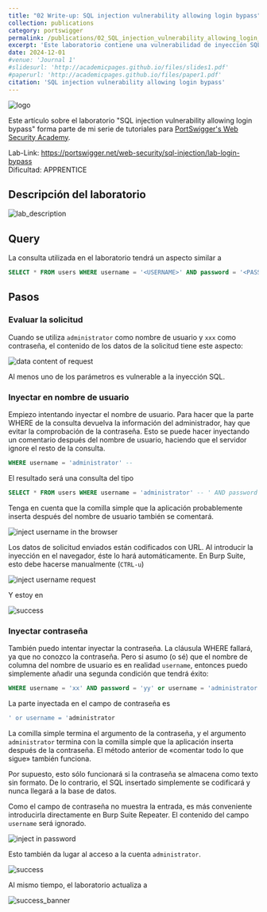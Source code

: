 ```yaml
---
title: "02 Write-up: SQL injection vulnerability allowing login bypass"
collection: publications
category: portswigger
permalink: /publications/02_SQL_injection_vulnerability_allowing_login_bypass
excerpt: 'Este laboratorio contiene una vulnerabilidad de inyección SQL en la función de inicio de sesión. Para resolver el laboratorio, realizamos un ataque de inyección SQL que elude la autenticación y nos permite iniciar sesión en la aplicación como usuario administrador.'
date: 2024-12-01
#venue: 'Journal 1'
#slidesurl: 'http://academicpages.github.io/files/slides1.pdf'
#paperurl: 'http://academicpages.github.io/files/paper1.pdf'
citation: 'SQL injection vulnerability allowing login bypass'
---
```


![logo]({{site.url}}/images/SQLi/sqli-2/logo.png)

Este artículo sobre el laboratorio "SQL injection vulnerability allowing login bypass" forma parte de mi serie de tutoriales para [PortSwigger's Web Security Academy](https://portswigger.net/web-security).

Lab-Link: <https://portswigger.net/web-security/sql-injection/lab-login-bypass>  
Dificultad: APPRENTICE  

## Descripción del laboratorio

![lab_description]({{site.url}}/images/SQLi/sqli-2/lab_description.png)

## Query

La consulta utilizada en el laboratorio tendrá un aspecto similar a

```sql
SELECT * FROM users WHERE username = '<USERNAME>' AND password = '<PASSWORD>'
```

## Pasos

### Evaluar la solicitud

Cuando se utiliza `administrator` como nombre de usuario y `xxx` como contraseña, el contenido de los datos de la solicitud tiene este aspecto:

![data content of request]({{site.url}}/images/SQLi/sqli-2/query_string.png)

Al menos uno de los parámetros es vulnerable a la inyección SQL.

### Inyectar en nombre de usuario

Empiezo intentando inyectar el nombre de usuario. Para hacer que la parte WHERE de la consulta devuelva la información del administrador, hay que evitar la comprobación de la contraseña. Esto se puede hacer inyectando un comentario después del nombre de usuario, haciendo que el servidor ignore el resto de la consulta.

```sql
WHERE username = 'administrator' --
```

El resultado será una consulta del tipo

```sql
SELECT * FROM users WHERE username = 'administrator' -- ' AND password = '<PASSWORD>'
```

Tenga en cuenta que la comilla simple que la aplicación probablemente inserta después del nombre de usuario también se comentará.

![inject username in the browser]({{site.url}}/images/SQLi/sqli-2/inject_in_username_browser.png)

Los datos de solicitud enviados están codificados con URL. Al introducir la inyección en el navegador, éste lo hará automáticamente. En Burp Suite, esto debe hacerse manualmente (`CTRL-u`)

![inject username request]({{site.url}}/images/SQLi/sqli-2/request_data_username.png)

Y estoy en

![success]({{site.url}}/images/SQLi/sqli-2/success.png)

### Inyectar contraseña

También puedo intentar inyectar la contraseña. La cláusula WHERE fallará, ya que no conozco la contraseña. Pero si asumo (o sé) que el nombre de columna del nombre de usuario es en realidad `username`, entonces puedo simplemente añadir una segunda condición que tendrá éxito:

```sql
WHERE username = 'xx' AND password = 'yy' or username = 'administrator'
```

La parte inyectada en el campo de contraseña es

```sql
' or username = 'administrator
```

La comilla simple termina el argumento de la contraseña, y el argumento `administrator` termina con la comilla simple que la aplicación inserta después de la contraseña. El método anterior de «comentar todo lo que sigue» también funciona.

Por supuesto, esto sólo funcionará si la contraseña se almacena como texto sin formato. De lo contrario, el SQL insertado simplemente se codificará y nunca llegará a la base de datos.

Como el campo de contraseña no muestra la entrada, es más conveniente introducirla directamente en Burp Suite Repeater. El contenido del campo `username` será ignorado.

![inject in password]({{site.url}}/images/SQLi/sqli-2/inject_in_password.png)

Esto también da lugar al acceso a la cuenta `administrator`.

![success]({{site.url}}/images/SQLi/sqli-2/success.png)

Al mismo tiempo, el laboratorio actualiza a

![success_banner]({{site.url}}/images/SQLi/sqli-2/success_banner.png)